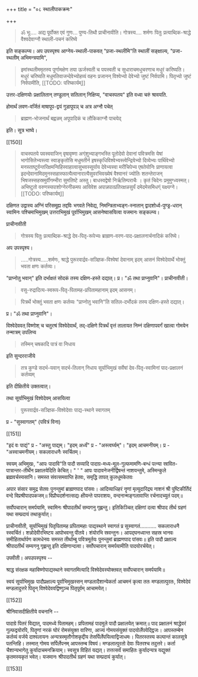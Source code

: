 +++
title = "०८ स्थालीपाकक्रमः"

+++

> ॐ भूः.... अद्य पूर्वोक्त एवं गुणः... पुण्य-तिथौ प्राचीनावीति। गोत्रस्य.... शर्मणः पितुः प्रत्याब्दिक-श्राद्धे वैश्वदेवाग्नौ स्थाली-पचनं करिष्ये 

इति सङ्कल्प्य। अप उपस्पृश्य आग्नेय-स्थाली-पाकवत् "प्रजा-स्थलीमि"ति स्थालीं सङ्क्षाल्य, "प्रजा-स्थलीम् अभिमन्त्रयामि", 

> इमांस्थलीममृतस्य पूर्णामक्षेण तया ऊर्जस्वती च पयस्वती च सुधाराचमधुचरणाच मधुरं करिष्यति। मधुरं चरिष्यति मधुमतिवाजन्देवेभ्योहव्यं वहनः प्रजानन् विश्वेभ्यो देवेभ्यो जुष्टं निर्वपामि। पितृभ्यो जुष्टं निर्वपामीति, 
[[TODO: परिष्कार्यम्]]

उत्तर-दक्षिणयोः प्रक्षालितान् तण्डुलान् सतिलान् निक्षिप्य, "वाचस्पतय" इति वध्वा चरुं श्रावयति.

होमार्थं लवण-वर्जितं माषापूप-द्वयं गुडापूपञ् च अत्र अग्नौ पचेत् 

> ब्राह्मण-भोजनार्थं बह्वन्नम् अपूपादिकं च लौकिकाग्नौ पाचयेद् 

इति। सूत्र भाष्ये। 

[[150]]

> वाचस्पतये पवस्ववाजिन् वृषावृष्णा अग्ंशुभ्याङ्गभस्ति पूतोदेवो देवानां पवित्रमसि येषां भागोसितेभ्यस्त्वा स्वाङ्कृतोसि मधुमतीर्न इषस्कृधिविश्वेभ्यस्त्वेन्द्रियेभ्यो दिव्येभ्यः पार्थिवेभ्यो मनस्ताष्टूर्वन्तरिक्षमन्विहिस्वाहात्वासुभवस्सूर्याय देवेभ्यस्वा मरीचिपेभ्य एषतेयोनिः प्राणायत्वा इदन्देवानामिदमुनस्सहास्फात्यैत्वानारात्यैसुवरभिवख्येषं वैश्वानरं ज्योतिः शतन्तेराजन् भिषजस्सहस्रमुर्वीगम्भीरा सुमतिष्टे अस्तु। बाधस्वद्वेषो निर्ऋतिम्पराचैः । कृतं चिदेनः प्रमुमुग्ध्यस्मत्। अभिष्टुतो वरुणस्यपाशोग्नेरनीकमप आविवेश अपान्नपात्प्रतिरक्षन्नसुर्यं दमेदमेसमिधग्ं यक्ष्यग्ने।
[[TODO: परिष्कार्यम्]] 

दक्षिणत उद्वास्य अग्निं परिसमूह्य तद्दविः भगवते निवेद्य, निमन्त्रिताभ्यङ्ग-स्नातान् द्वादशोर्ध्व-पुण्ड्र-धरान् स्वामिनः पश्चिमाभिमुखम् उत्तराभिमुखं पूर्वाभिमुखम् आसनेष्वासयित्वा यजमानः सङ्कल्प्य। 

प्राचीनावीती 

> गोत्रस्य पितुः प्रत्याब्दिक-श्राद्धे देव-पितृ-रूपेभ्यः ब्राह्मण-वरण-पाद-प्रक्षालनार्चनादिकं करिष्ये।

अप उपस्पृश्य।

> .....गोत्रस्य.....शर्मणः, श्राद्धे पुरूरवार्द्रव-सञ्ज्ञिक-विश्वेषां देवानाम् इदम् आसनं विश्वेदेवार्थे भोक्तुं भवता क्षणः कर्तव्यः।

"प्राप्नोतु भवान्" इति दर्भाक्षतं सोदकं तस्य दक्षिण-हस्ते दद्यात्। प्र। "ॐ तथा प्राप्नुवानि"। प्राचीनावीती।

> वसु-रुद्रादित्य-स्वरूप-पितृ-पितामह-प्रपितामहानाम् इदम् आसनम्।

> पित्रर्थे भोक्तुं भवता क्षणः कर्तव्यः "प्राप्नोतु भवानि"ति सतिल-दर्भोदकं तस्य दक्षिण-हस्ते दद्यात्।

प्र। "ॐ तथा प्राप्नुवानि"।

विश्वेदेववत् विष्णोश् च चतुरश्रं विश्वेदेवार्थं, तद्-दक्षिणे पित्रर्थं वृत्तं तालायत निम्नं दक्षिणापवर्गं खात्वा गोमयेन तन्मात्रम् उपलिप्य 

> तस्मिन् चषकादि पात्रं वा निधाय 

इति सुन्दरराजीये 

> तत्र कुण्डे सदर्भ-यवान् सदर्भ-तिलान् निधाय सूर्याभिमुखं सर्वेषां देव-पितृ-स्वामिनां पाद-प्रक्षालनं कर्तव्यम् 

इति दीक्षितीये उक्तत्वात्।

तथा सूर्याभिमुखं विश्वेदेवम् आसयित्वा 

> पुरूरवार्द्रव-सञ्ज्ञिक-विश्वेदेवाः पाद्य-स्थाने स्वागतम् 

प्र - "सुस्वागतम्" (पवित्रं विना) 

[[151]]

"इदं वः पाद्यं" प्र - "अस्तु पाद्यम्। "इदम् अर्ध्यं" प्र - "अस्त्वर्घ्यम्"। "इदम् आचमनीयम्। प्र - "अस्वाचमनीयम्। सकलाराधनैः स्वर्चितम्। 

स्वयम् अभिमुखः, "आपः पादावि"ति पादौ सव्यादि पादाग्र-मध्य-मूल-गुल्फमामणि-बन्धं पत्न्या स्रावित-पात्रान्तर-तीर्थेन प्रक्षालयेदिति केचित्।
"
'
"
आपः पादावनेजनीर्द्विषन्तं नाशयन्तुमे, अस्मिन्कुले ब्रह्मवर्चस्यसानि। समस्त संवत्समवाप्ति हेतवः, समृद्धि तापत् कुलधूमकेतवः 

अपार संसार समुद्र सेतवः पुनन्तुमां ब्राह्मणपाद पांसवः। आदिव्याधिहरं नॄणां मृत्युदारिद्र्य नाशनं 
श्री पुष्टिकीर्तिदं वन्दे विप्रश्रीपादपकजम्॥ विप्रौघदर्शनात्सद्यः क्षीयन्ते पापराशयः, 
वन्दनान्मङ्गलावाप्ति रर्चनादच्युतं पदम्॥ 

सर्वोपचारान् समर्पयामि, स्वामिनः श्रीपादतीर्थं सम्यगनु गृह्लन्तु। इतिकिञ्चित् दक्षिणां दत्वा श्रीपाद तीर्थ ग्रहणं यथा सम्प्रदायं तथाकुर्यात्। 

प्राचीनावीती, सूर्याभिमुखं पितृपितामह प्रपितामहाः पाद्यस्थाने स्वागतं प्र सुस्वागतं........... सकलाराधनै स्स्वर्चितं। शन्नोदेवीरभिष्टय आपोभवन्तु पीतये। शंयोरभि स्रवन्तुनः। आपद्घनध्वान्त सहस्र भानवः समीहितार्थार्पण कामधेनवः समस्त तीर्थाम्बु पवित्रमूर्तयः पुनन्तुमां ब्राह्मणपाद पांसवः॥ इति पादौ प्रक्षाल्य श्रीपादतीर्थं सम्यगनु गृह्णन्तु इति दक्षिणान्दत्वा। सर्वोपचारान् समर्पयामीति पादयोरर्चयेत्। 

उपवीती। अपउपस्पृश्य -- 

श्राद्ध संरक्षक महाविष्णोपाद्यस्थाने स्वागतमित्यादि विश्वेदेवस्योक्तवत् सर्वोपचारान् समर्पयामि॥ 

स्वयं सूर्याभिमुखः पादौप्रक्षाल्य पूर्वाभिमुखस्सन् मण्डलादैशान्येकर्ता आचमनं कृत्वा ततः मण्डलात्पुरतः, विश्वेदेवं मण्डलादुत्तरे पितॄन् विश्वेदेववद्विष्णुञ्च पितृपूर्वम् आचामयेत्। 

[[152]]

श्रीनिवासदीक्षितीये वचनानि -- 

पादाग्रे पितरं विद्यात्, पादमध्ये पितामहम्। 
प्रपितामहं पादमुले पादौ प्रक्षालयेत् क्रमात्॥ 
पाद प्रक्षालनं श्राद्धेवरं गुल्फद्वयोरपि, पितॄणां नरकं घोरं रोमसंयुक्त वारिणा, आज्यं गोमयसंयुक्तं पादयोर्लेपयेद्द्विजः। आपस्तम्बेन कर्तव्यं वर्जये दाश्वलायनः अन्यत्रस्मृतौगोशकृद्दीय तेसर्पिर्लेपयित्वाद्विजाधमः। पितरस्तस्य कल्पान्तं कालसूत्रे पतन्तिहि। तस्मात् गोमय सर्पिर्लेपनम् आपस्तम्ब विषयं। मण्डलात्पुरतो देवाः पितरश्च तदुत्तरे। कर्ता चैशान्यभागेतु कुर्यादाचमनक्रियाम्। स्वसूत्र विहितं यद्यत्। तत्तत्सर्वं समाहितः कुर्यादन्यत्र यद्युक्तं कृतमस्यकृतं भवेत्। यजमानः श्रीपादतीर्थ ग्रहणं यथा सम्प्रदायं कुर्यात्। 

[[153]]